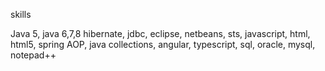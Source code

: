 skills

Java 5, java 6,7,8   hibernate, jdbc, eclipse,  netbeans, sts, javascript, html, html5, spring AOP, java collections, angular, typescript,
sql, oracle, mysql, notepad++
